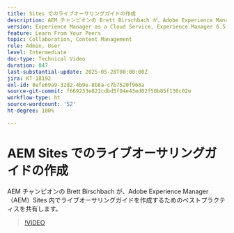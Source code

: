 ```yaml
---
title: Sites でのライブオーサリングガイドの作成
description: AEM チャンピオンの Brett Birschbach が、Adobe Experience Manager Sites 内でライブオーサリングガイドを作成するためのベストプラクティスを共有します
version: Experience Manager as a Cloud Service, Experience Manager 6.5
feature: Learn From Your Peers
topic: Collaboration, Content Management
role: Admin, User
level: Intermediate
doc-type: Technical Video
duration: 847
last-substantial-update: 2025-05-28T00:00:00Z
jira: KT-18192
exl-id: 8efe69a9-32d2-4b9e-8b8a-c7b7520f968a
source-git-commit: f669233e821cdbd5f04e43ed02f50b85f130c02e
workflow-type: ht
source-wordcount: '52'
ht-degree: 100%

---
```


# AEM Sites でのライブオーサリングガイドの作成

AEM チャンピオンの Brett Birschbach が、Adobe Experience Manager（AEM）Sites 内でライブオーサリングガイドを作成するためのベストプラクティスを共有します。

>[!VIDEO](https://video.tv.adobe.com/v/3459572/?learn=on&enablevpops)

